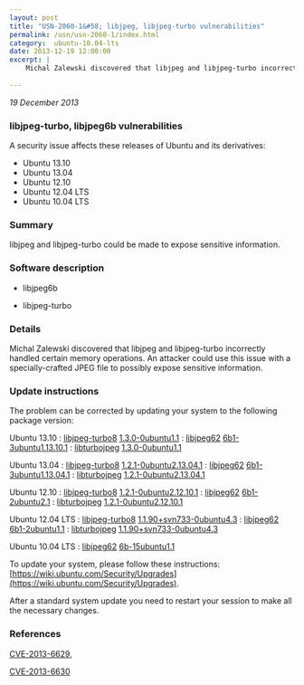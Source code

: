 ```yaml
---
layout: post
title: "USN-2060-1&#58; libjpeg, libjpeg-turbo vulnerabilities"
permalink: /usn/usn-2060-1/index.html
category:  ubuntu-10.04-lts
date: 2013-12-19 12:00:00
excerpt: |
    Michal Zalewski discovered that libjpeg and libjpeg-turbo incorrectly handled certain memory operations. An attacker could use this issue with a specially-crafted JPEG file to possibly expose sensitive information. 
    
--- 
```

 
 

*19 December 2013*

### libjpeg-turbo, libjpeg6b vulnerabilities

A security issue affects these releases of Ubuntu and its derivatives:

* Ubuntu 13.10
* Ubuntu 13.04
* Ubuntu 12.10
* Ubuntu 12.04 LTS
* Ubuntu 10.04 LTS

### Summary

libjpeg and libjpeg-turbo could be made to expose sensitive information. 

### Software description

* libjpeg6b 

* libjpeg-turbo 

### Details

Michal Zalewski discovered that libjpeg and libjpeg-turbo incorrectly handled certain memory operations. An attacker could use this issue with a specially-crafted JPEG file to possibly expose sensitive information. 

### Update instructions

The problem can be corrected by updating your system to the following package version:

Ubuntu 13.10
 : [libjpeg-turbo8](https://launchpad.net/ubuntu/+source/libjpeg-turbo) <span> [1.3.0-0ubuntu1.1](https://launchpad.net/ubuntu/+source/libjpeg-turbo/1.3.0-0ubuntu1.1) </span> 
 : [libjpeg62](https://launchpad.net/ubuntu/+source/libjpeg6b) <span> [6b1-3ubuntu1.13.10.1](https://launchpad.net/ubuntu/+source/libjpeg6b/6b1-3ubuntu1.13.10.1) </span> 
 : [libturbojpeg](https://launchpad.net/ubuntu/+source/libjpeg-turbo) <span> [1.3.0-0ubuntu1.1](https://launchpad.net/ubuntu/+source/libjpeg-turbo/1.3.0-0ubuntu1.1) </span> 

Ubuntu 13.04
 : [libjpeg-turbo8](https://launchpad.net/ubuntu/+source/libjpeg-turbo) <span> [1.2.1-0ubuntu2.13.04.1](https://launchpad.net/ubuntu/+source/libjpeg-turbo/1.2.1-0ubuntu2.13.04.1) </span> 
 : [libjpeg62](https://launchpad.net/ubuntu/+source/libjpeg6b) <span> [6b1-3ubuntu1.13.04.1](https://launchpad.net/ubuntu/+source/libjpeg6b/6b1-3ubuntu1.13.04.1) </span> 
 : [libturbojpeg](https://launchpad.net/ubuntu/+source/libjpeg-turbo) <span> [1.2.1-0ubuntu2.13.04.1](https://launchpad.net/ubuntu/+source/libjpeg-turbo/1.2.1-0ubuntu2.13.04.1) </span> 

Ubuntu 12.10
 : [libjpeg-turbo8](https://launchpad.net/ubuntu/+source/libjpeg-turbo) <span> [1.2.1-0ubuntu2.12.10.1](https://launchpad.net/ubuntu/+source/libjpeg-turbo/1.2.1-0ubuntu2.12.10.1) </span> 
 : [libjpeg62](https://launchpad.net/ubuntu/+source/libjpeg6b) <span> [6b1-2ubuntu2.1](https://launchpad.net/ubuntu/+source/libjpeg6b/6b1-2ubuntu2.1) </span> 
 : [libturbojpeg](https://launchpad.net/ubuntu/+source/libjpeg-turbo) <span> [1.2.1-0ubuntu2.12.10.1](https://launchpad.net/ubuntu/+source/libjpeg-turbo/1.2.1-0ubuntu2.12.10.1) </span> 

Ubuntu 12.04 LTS
 : [libjpeg-turbo8](https://launchpad.net/ubuntu/+source/libjpeg-turbo) <span> [1.1.90+svn733-0ubuntu4.3](https://launchpad.net/ubuntu/+source/libjpeg-turbo/1.1.90+svn733-0ubuntu4.3) </span> 
 : [libjpeg62](https://launchpad.net/ubuntu/+source/libjpeg6b) <span> [6b1-2ubuntu1.1](https://launchpad.net/ubuntu/+source/libjpeg6b/6b1-2ubuntu1.1) </span> 
 : [libturbojpeg](https://launchpad.net/ubuntu/+source/libjpeg-turbo) <span> [1.1.90+svn733-0ubuntu4.3](https://launchpad.net/ubuntu/+source/libjpeg-turbo/1.1.90+svn733-0ubuntu4.3) </span> 

Ubuntu 10.04 LTS
 : [libjpeg62](https://launchpad.net/ubuntu/+source/libjpeg6b) <span> [6b-15ubuntu1.1](https://launchpad.net/ubuntu/+source/libjpeg6b/6b-15ubuntu1.1) </span> 

To update your system, please follow these instructions: [https://wiki.ubuntu.com/Security/Upgrades](https://wiki.ubuntu.com/Security/Upgrades).

After a standard system update you need to restart your session to make all the necessary changes. 

### References

 
 [CVE-2013-6629](http://people.ubuntu.com/~ubuntu-security/cve/CVE-2013-6629), 

 [CVE-2013-6630](http://people.ubuntu.com/~ubuntu-security/cve/CVE-2013-6630)
 

